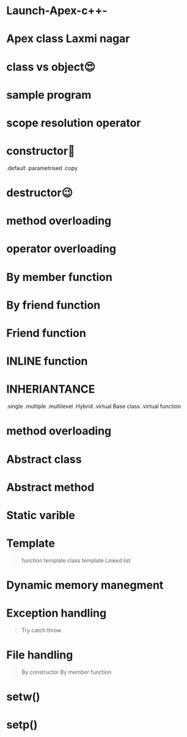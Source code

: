 # Launch-Apex-c++-

# Apex class Laxmi nagar

# class vs object😍

# sample program
# scope resolution operator

# constructor🙂

 .default
 .parametrised
 .copy
 
 
 
 # destructor😉
 # method overloading 
 # operator overloading
 
 
 # By member function
 # By friend function


# Friend function 
# INLINE function
# INHERIANTANCE
.single
.multiple
.multilevel
.Hybrid
.virtual Base class
.virtual function
# method overloading
# Abstract class
# Abstract method
# Static varible
# Template
   >function template
   >class template
   >Linked list
# Dynamic memory manegment
# Exception handling
>Try
>catch
>throw



# File handling
>By constructor
>By member function




# setw()
# setp()
